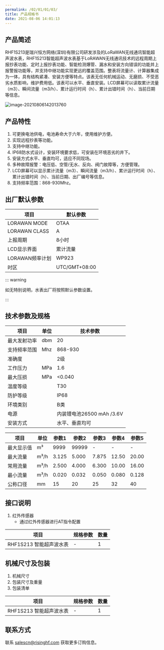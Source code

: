 ```yaml
---
permalink: /02/01/01/03/
title: 产品规格书
date: 2021-08-06 14:01:13
---
```


## 产品简述

​		RHF1S213是瑞兴恒方网络(深圳)有限公司研发涉及的LoRaWAN无线通讯智能超声波水表，RHF1S213智能超声波水表基于LoRAWAN无线通讯技术的远程周期上报抄表功能、定时上报抄表功能、智能检测爆管、漏水和安装方向错误的功能并上报警报功能等，并支持中继功能实现更远的覆盖范围。整表将流量计、计算器集成为一体，具有结构紧凑、安装方便等特点。该表无任何机械运动、无磨损、不受恶劣水质影响，维护费用低。该表可以水平、垂直安装。LCD屏幕可以读取累计流量（m3）、瞬间流量（m3/h）、累计运行时间（h）、累计出错时间（h）、当前日期等信息。

![image-20210806142013760](http://testwiki.iotsquare.xyz/upload/img/bb683df3f1845f36e3808e791ad937b8.png)

## 产品特性

1. 可更换电池供电，电池寿命大于六年，使用维护方便。
2. 实现远程抄表等功能。
3. 支持中继功能。
4. IP68防水式设计，安装环境要求低，可安装在环境恶劣的井下。
5. 安装方式水平、垂直均可，适应不同现场。
6. 多种故障报警：电压低、空管/无水、反向、阀门故障等，方便管理。
7. LCD屏幕可以显示累计流量（m3）、瞬间流量（m3/h）、累计运行时间（h）、累计出错时间（h）、当前日期、出厂编号等信息。
8. 支持频率范围：868-930Mhz。

## 出厂默认参数

| 项目            | 默认参数      |
| --------------- | ------------- |
| LORAWAN MODE    | OTAA          |
| LORAWAN  CLASS  | A             |
| 上报周期        | 8小时         |
| LCD显示界面     | 累计流量      |
| LORAWAN频率计划 | WP923         |
| 时区            | UTC/GMT+08:00 |

::: warning

如无特别说明，水表出厂将按照默认参数设置。

:::

## 技术参数及规格

| 项目         | 单位 | 技术参数                  |
| ------------ | ---- | ------------------------- |
| 最大发射功率 | dbm  | 20                        |
| 支持频率范围 | Mhz  | 868-930                   |
| 准确度       |      | 2级                       |
| 工作压力     | MPa  | 1.6                       |
| 最大压损     | MPa  | <0.040                    |
| 温度等级     |      | T30                       |
| 防护等级     |      | IP68                      |
| 环境类别     |      | B类                       |
| 电源         |      | 内装锂电池26500 mAh /3.6V |
| 安装方式     |      | 水平、垂直均可            |

| 项目       | 单位 | 参数1 | 参数2 | 参数3 | 参数4 | 参数5 |
| ---------- | ---- | ----- | ----- | ----- | ----- | ----- |
| 最大显示值 | m³   | 9999  | 99999 | -     | -     | -     |
| 最大流量   | m³/h | 3.125 | 5.000 | 7.875 | 12.50 | 20.00 |
| 常用流量   | m³/h | 2.500 | 4.000 | 6.300 | 10.00 | 16.00 |
| 最小流量   | m³/h | 0.020 | 0.032 | 0.050 | 0.080 | 0.128 |
| 公称口径   | mm   | 15    | 20    | 25    | 32    | 40    |

## 接口说明

1. 红外传感器
   - 通过红外传感器进行AT指令配置

| 项目                    | 规格参数 | 数量 |
| ----------------------- | -------- | ---- |
| RHF1S213 智能超声波水表 | -        | 1    |

## 机械尺寸及包装

1. 机械尺寸
2. 包装尺寸及重量
3. 包装清单

| 项目                    | 规格参数 | 数量 |
| ----------------------- | -------- | ---- |
| RHF1S213 智能超声波水表 | -        | 1    |

## 联系方式

联系 salescn@risinghf.com 获取更多订购信息。



